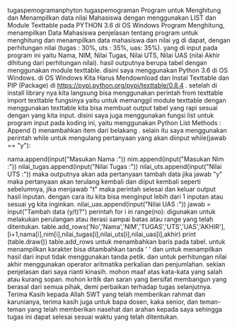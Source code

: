 tugaspemogramanphyton
tugaspemograman Program untuk Menghitung dan Menampilkan data nilai Mahasiswa dengan menggunakan LIST dan Module Texttable pada PYTHON 3.6 di OS Windows Program Menghitung, menampilkan Data Mahasiswa penjelasan tentang program untuk menghitung dan menampilkan data mahasiswa dan nilai yg di dapat, dengan perhitungan nilai (tugas : 30%, uts : 35%, uas: 35%). yang di input pada program ini yaitu Nama, NIM, Nilai Tugas, Nilai UTS, Nilai UAS (nilai Akhir dihitung dari perhitungan nilai). hasil outputnya berupa tabel dengan menggunakan module texttable. disini saya menggunakan Python 3.6 di OS Windows. di OS Windows Kita Harus Mendownload dan Instal Texttable dan PIP (Package) di https://pypi.python.org/pypi/texttable/0.8.4 . setelah di install library nya kita langsung bisa menggunakan perintah from texttable import texttable fungsinya yaitu untuk memanggil module texttable dengan menggunakan texttable kita bisa membuat output tabel yang rapi sesuai dengan yang kita input. disini saya juga menggunakan fungsi list untuk program input pada koding ini, yaitu menggunakan Python List Methods : Append () menambahkan item dari belakang . selain itu saya menggunakan perintah while untuk mengulang pertanyaan yang akan diinput while(jawab == "y"):

nama.append(input("Masukan Nama :")) nim.append(input("Masukan Nim :")) nilai_tugas.append(input("Nilai Tugas :")) nilai_uts.append(input("Nilai UTS :")) maka outputnya akan ada pertanyaan tambah data jika jawab "y" maka pertanyaan akan terulang kembali dan diiput kembali seperti sebelumnya, jika menjawab "t" maka perintah selesai dan keluar output hasil inputan. dengan cara itu kita bisa menginput lebih dari 1 inputan atau sesuai yg kita inginkan. nilai_uas.append(input("Nilai UAS :")) jawab = input("Tambah data (y/t)?") perintah for i in range(no): digunakan untuk melakukan perulangan atau iterasi sampai batas atau range yang telah ditentukan. table.add_rows('No','Nama','NIM','TUGAS','UTS','UAS','AKHIR'],[i+1,nama[i],nim[i],nilai_tugas[i],nilai_uts[i],nilai_uas[i],akhir) print (table.draw()) table.add_rows untuk menambahkan baris pada tabel. untuk menampilkan karakter bisa ditambahkan tanda ' ' dan untuk menampilkan hasil dari input tidak menggunakan tanda petik. dan untuk perhitungan nilai akhir menggunakan operator aritmatika perkalian dan penjumlahan. sekian penjelasan dari saya rianti kinasih. mohon maaf atas kata-kata yang salah atau kurang sopan. mohon kritik dan saran yang bersifat membangun yang berasal dari semua pihak, demi perbaikan terhadap tugas selanjutnya. Terima Kasih kepada Allah SWT yang telah memberikan rahmat dan karunianya, terima kasih juga untuk bapa dosen, kaka senior, dan teman-teman yang telah memberikan nasehat dan arahan kepada saya sehingga tugas ini dapat selesai sesuai waktu yang telah ditentukan.
